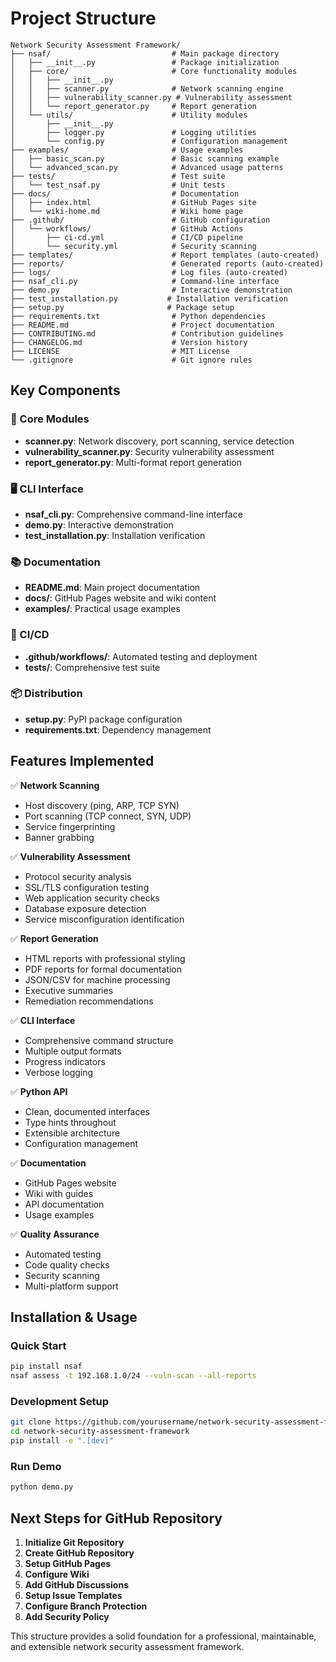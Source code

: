 # Project Structure

```
Network Security Assessment Framework/
├── nsaf/                           # Main package directory
│   ├── __init__.py                 # Package initialization
│   ├── core/                       # Core functionality modules
│   │   ├── __init__.py
│   │   ├── scanner.py              # Network scanning engine
│   │   ├── vulnerability_scanner.py # Vulnerability assessment
│   │   └── report_generator.py     # Report generation
│   └── utils/                      # Utility modules
│       ├── __init__.py
│       ├── logger.py               # Logging utilities
│       └── config.py               # Configuration management
├── examples/                       # Usage examples
│   ├── basic_scan.py               # Basic scanning example
│   └── advanced_scan.py            # Advanced usage patterns
├── tests/                          # Test suite
│   └── test_nsaf.py                # Unit tests
├── docs/                           # Documentation
│   ├── index.html                  # GitHub Pages site
│   └── wiki-home.md                # Wiki home page
├── .github/                        # GitHub configuration
│   └── workflows/                  # GitHub Actions
│       ├── ci-cd.yml               # CI/CD pipeline
│       └── security.yml            # Security scanning
├── templates/                      # Report templates (auto-created)
├── reports/                        # Generated reports (auto-created)
├── logs/                           # Log files (auto-created)
├── nsaf_cli.py                     # Command-line interface
├── demo.py                         # Interactive demonstration
├── test_installation.py           # Installation verification
├── setup.py                       # Package setup
├── requirements.txt                # Python dependencies
├── README.md                       # Project documentation
├── CONTRIBUTING.md                 # Contribution guidelines
├── CHANGELOG.md                    # Version history
├── LICENSE                         # MIT License
└── .gitignore                      # Git ignore rules
```

## Key Components

### 🔧 Core Modules

- **scanner.py**: Network discovery, port scanning, service detection
- **vulnerability_scanner.py**: Security vulnerability assessment
- **report_generator.py**: Multi-format report generation

### 🖥️ CLI Interface

- **nsaf_cli.py**: Comprehensive command-line interface
- **demo.py**: Interactive demonstration
- **test_installation.py**: Installation verification

### 📚 Documentation

- **README.md**: Main project documentation
- **docs/**: GitHub Pages website and wiki content
- **examples/**: Practical usage examples

### 🔄 CI/CD

- **.github/workflows/**: Automated testing and deployment
- **tests/**: Comprehensive test suite

### 📦 Distribution

- **setup.py**: PyPI package configuration
- **requirements.txt**: Dependency management

## Features Implemented

✅ **Network Scanning**
- Host discovery (ping, ARP, TCP SYN)
- Port scanning (TCP connect, SYN, UDP)
- Service fingerprinting
- Banner grabbing

✅ **Vulnerability Assessment**
- Protocol security analysis
- SSL/TLS configuration testing
- Web application security checks
- Database exposure detection
- Service misconfiguration identification

✅ **Report Generation**
- HTML reports with professional styling
- PDF reports for formal documentation
- JSON/CSV for machine processing
- Executive summaries
- Remediation recommendations

✅ **CLI Interface**
- Comprehensive command structure
- Multiple output formats
- Progress indicators
- Verbose logging

✅ **Python API**
- Clean, documented interfaces
- Type hints throughout
- Extensible architecture
- Configuration management

✅ **Documentation**
- GitHub Pages website
- Wiki with guides
- API documentation
- Usage examples

✅ **Quality Assurance**
- Automated testing
- Code quality checks
- Security scanning
- Multi-platform support

## Installation & Usage

### Quick Start
```bash
pip install nsaf
nsaf assess -t 192.168.1.0/24 --vuln-scan --all-reports
```

### Development Setup
```bash
git clone https://github.com/yourusername/network-security-assessment-framework.git
cd network-security-assessment-framework
pip install -e ".[dev]"
```

### Run Demo
```bash
python demo.py
```

## Next Steps for GitHub Repository

1. **Initialize Git Repository**
2. **Create GitHub Repository**
3. **Setup GitHub Pages**
4. **Configure Wiki**
5. **Add GitHub Discussions**
6. **Setup Issue Templates**
7. **Configure Branch Protection**
8. **Add Security Policy**

This structure provides a solid foundation for a professional, maintainable, and extensible network security assessment framework.
